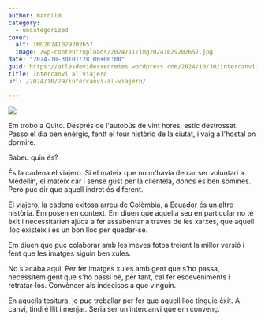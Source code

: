 ```yaml
---
author: marcllm
category:
  - uncategorized
cover:
  alt: IMG20241029202657
  image: /wp-content/uploads/2024/11/img20241029202657.jpg
date: "2024-10-30T01:28:00+00:00"
guid: https://atlesdevidessecretes.wordpress.com/2024/10/30/intercanvi-al-viajero/
title: Intercanvi al viajero
url: /2024/10/29/intercanvi-al-viajero/

---
```

[![](https://blogger.googleusercontent.com/img/a/AVvXsEh29maojI6aDcYw7lmtPU7h76HmVpU8vkgqB3p7K5-8Y_paEvYkOE_zaZspFPB7OEy88A85LO1VTk9Q-Lm5xQ3-rIThREIVlARhTLZN1r1tpKTmzn3xSn0mgLAqhcz42O2w17Ftu8A4r8OQxZBXI2813lJJtsD4bbd4_uC-uGH1sAw8Zm0bpxiS8r2YVeci)](https://blogger.googleusercontent.com/img/a/AVvXsEh29maojI6aDcYw7lmtPU7h76HmVpU8vkgqB3p7K5-8Y_paEvYkOE_zaZspFPB7OEy88A85LO1VTk9Q-Lm5xQ3-rIThREIVlARhTLZN1r1tpKTmzn3xSn0mgLAqhcz42O2w17Ftu8A4r8OQxZBXI2813lJJtsD4bbd4_uC-uGH1sAw8Zm0bpxiS8r2YVeci)



Em trobo a Quito. Després de l'autobús de vint hores, estic destrossat. Passo el dia ben enèrgic, fentt el tour històric de la ciutat, i vaig a l'hostal on dormiré.



Sabeu quin és?

És la cadena el viajero. Si el mateix que no m'havia deixar ser voluntari a Medellín, el mateix car i sense gust per la clientela, doncs és ben sòmines. Però puc dir que aquell indret és diferent.



El viajero, la cadena exitosa arreu de Colòmbia, a Ecuador és un altre història. Em posen en context. Em diuen que aquella seu en particular no té èxit i necessitarien ajuda a fer assabentar a través de les xarxes, que aquell lloc existeix i és un bon lloc per quedar-se.



Em diuen que puc colaborar amb les meves fotos treient la millor versió i fent que les imatges siguin ben xules.



No s'acaba aqui. Per fer imatges xules amb gent que s'ho passa, necessitem gent que s'ho passi bé, per tant, cal fer esdeveniments i retratar-los. Convèncer als indecisos a que vinguin.



En aquella tesitura, jo puc treballar per fer que aquell lloc tinguie èxit. A canvi, tindré llit i menjar. Seria ser un intercanvi que em convenç.
